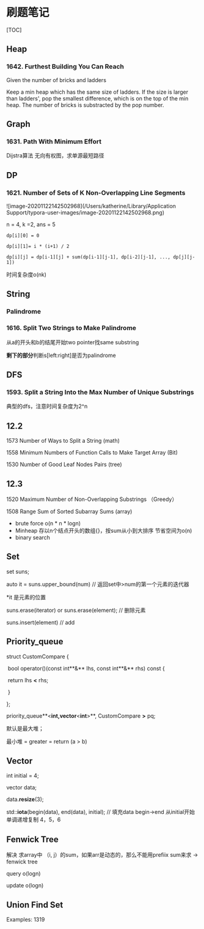 # 刷题笔记

[TOC]

## Heap

### 1642. Furthest Building You Can Reach

Given the number of bricks and ladders

Keep a min heap which has the same size of ladders. If the size is larger than ladders', pop the smallest difference, which is on the top of the min heap. The number of bricks is substracted by the pop number.



## Graph

### 1631. Path With Minimum Effort

Dijstra算法 无向有权图，求单源最短路径



## DP

### 1621. Number of Sets of K Non-Overlapping Line Segments

![image-20201122142502968](/Users/katherine/Library/Application Support/typora-user-images/image-20201122142502968.png)

n = 4, k =2, ans = 5

`dp[i][0] = 0`

`dp[i][1]= i * (i+1) / 2`

`dp[i][j] = dp[i-1][j] + sum(dp[i-1][j-1], dp[i-2][j-1], ..., dp[j][j-1])`

时间复杂度o(nk)



## String

### Palindrome

### 1616. Split Two Strings to Make Palindrome

从a的开头和b的结尾开始two pointer找same substring

**剩下的部分**判断s[left:right]是否为palindrome 



## DFS

### 1593. Split a String Into the Max Number of Unique Substrings

典型的dfs，注意时间复杂度为2^n





## 12.2

1573 Number of Ways to Split a String (math)

1558 Minimum Numbers of Function Calls to Make Target Array (Bit)

1530 Number of Good Leaf Nodes Pairs (tree)



## 12.3

1520 Maximum Number of Non-Overlapping Substrings （Greedy）

1508 Range Sum of Sorted Subarray Sums (array)

* brute force o(n * n * logn)
* Minheap  存以n个结点开头的数组{}，按sum从小到大排序  节省空间为o(n)
* binary search 





## Set

set<int> suns;

auto it = suns.upper_bound(num) // 返回set中>num的第一个元素的迭代器

*it 是元素的位置

suns.erase(iterator) or suns.erase(element);  // 删除元素

suns.insert(element) // add



## Priority_queue

struct CustomCompare {    

​	bool operator()(const int**&** lhs, const int**&** rhs) const   {

​        return lhs **<** rhs;    

​	} 

};

priority_queue**<**int,vector**<**int**>**, CustomCompare **>** pq;

默认是最大堆；

最小堆 = greater = return (a > b)

## Vector

int initial = 4;

vector<int> data;

data.**resize**(3);

std::**iota**(begin(data), end(data), initial);  // 填充data begin->end 从initial开始单调递增复制 4，5，6





## Fenwick Tree

解决 求array中 （i, j）的sum，如果arr是动态的，那么不能用prefiix sum来求 -> fenwick tree

query o(logn)

update o(logn)



## Union Find Set

Examples: 1319

